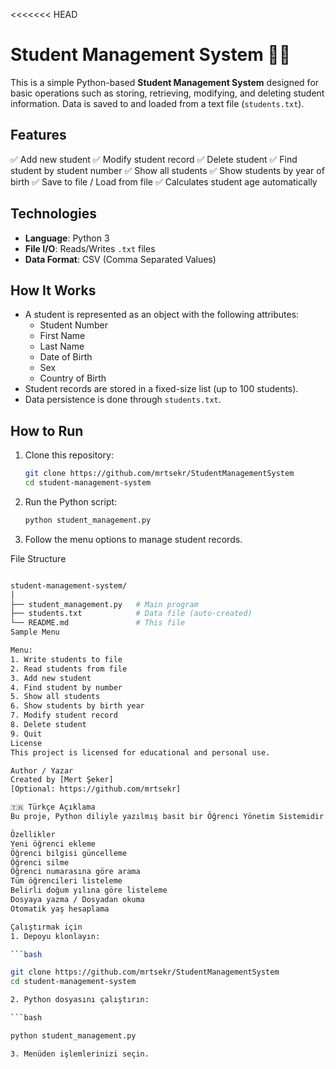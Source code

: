<<<<<<< HEAD
# Student Management System 🧑‍🎓

This is a simple Python-based **Student Management System** designed for basic operations such as storing, retrieving, modifying, and deleting student information. Data is saved to and loaded from a text file (`students.txt`).

## Features

✅ Add new student 
✅ Modify student record 
✅ Delete student 
✅ Find student by student number 
✅ Show all students 
✅ Show students by year of birth 
✅ Save to file / Load from file 
✅ Calculates student age automatically

## Technologies

- **Language**: Python 3
- **File I/O**: Reads/Writes `.txt` files
- **Data Format**: CSV (Comma Separated Values)

## How It Works

- A student is represented as an object with the following attributes:
  - Student Number
  - First Name
  - Last Name
  - Date of Birth
  - Sex
  - Country of Birth
- Student records are stored in a fixed-size list (up to 100 students).
- Data persistence is done through `students.txt`.

## How to Run

1. Clone this repository:

   ```bash
   git clone https://github.com/mrtsekr/StudentManagementSystem
   cd student-management-system
2. Run the Python script:

	```bash
	python student_management.py
3. Follow the menu options to manage student records.

File Structure

```bash

student-management-system/
│
├── student_management.py   # Main program
├── students.txt            # Data file (auto-created)
└── README.md               # This file
Sample Menu

Menu:
1. Write students to file
2. Read students from file
3. Add new student
4. Find student by number
5. Show all students
6. Show students by birth year
7. Modify student record
8. Delete student
9. Quit
License
This project is licensed for educational and personal use.

Author / Yazar
Created by [Mert Şeker]
[Optional: https://github.com/mrtsekr]

🇹🇷 Türkçe Açıklama
Bu proje, Python diliyle yazılmış basit bir Öğrenci Yönetim Sistemidir. Öğrenci bilgilerini dosyaya kaydetme, listeleme, arama, güncelleme ve silme gibi temel işlemleri yapabilirsiniz. Veriler students.txt dosyasında saklanır.

Özellikler
Yeni öğrenci ekleme
Öğrenci bilgisi güncelleme
Öğrenci silme
Öğrenci numarasına göre arama
Tüm öğrencileri listeleme
Belirli doğum yılına göre listeleme
Dosyaya yazma / Dosyadan okuma
Otomatik yaş hesaplama

Çalıştırmak için
1. Depoyu klonlayın:

```bash

git clone https://github.com/mrtsekr/StudentManagementSystem
cd student-management-system

2. Python dosyasını çalıştırın:

```bash

python student_management.py

3. Menüden işlemlerinizi seçin.

